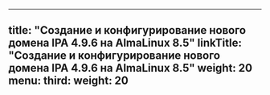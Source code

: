 
---
title: "Создание и конфигурирование нового домена IPA 4.9.6 на AlmaLinux 8.5"
linkTitle: "Создание и конфигурирование нового домена IPA 4.9.6 на AlmaLinux 8.5"
weight: 20
menu:
  third:
    weight: 20
---
